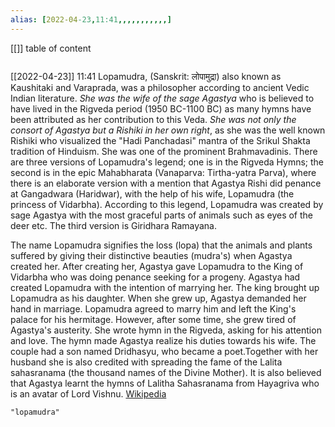 ```yaml
---
alias: [2022-04-23,11:41,,,,,,,,,,,]
---
```

[[]]
table of content
```toc
```

[[2022-04-23]] 11:41
Lopamudra, (Sanskrit: लोपामुद्रा) also known as Kaushitaki and Varaprada,  was a philosopher according to ancient Vedic Indian literature. *She was the wife of the sage Agastya* who is believed to have lived in the Rigveda period (1950 BC-1100 BC) as many hymns have been attributed as her contribution to this Veda. *She was not only the consort of Agastya but a Rishiki in her own right*, as she was the well known Rishiki who visualized the "Hadi Panchadasi" mantra of the Srikul Shakta tradition of Hinduism. She was one of the prominent Brahmavadinis. There are three versions of Lopamudra's legend; one is in the Rigveda Hymns; the second is in the epic Mahabharata (Vanaparva: Tirtha-yatra Parva), where there is an elaborate version with a mention that Agastya Rishi did penance at Gangadwara (Haridwar), with the help of his wife, Lopamudra (the princess of Vidarbha). According to this legend, Lopamudra was created by sage Agastya with the most graceful parts of animals such as eyes of the deer etc. The third version is Giridhara Ramayana.

The name Lopamudra signifies the loss (lopa) that the animals and plants suffered by giving their distinctive beauties (mudra's) when Agastya created her. After creating her, Agastya gave Lopamudra to the King of Vidarbha who was doing penance seeking for a progeny. Agastya had created Lopamudra with the intention of marrying her. The king brought up Lopamudra as his daughter. When she grew up, Agastya demanded her hand in marriage. Lopamudra agreed to marry him and left the King's palace for his hermitage. However, after some time, she grew tired of Agastya's austerity. She wrote hymn in the Rigveda, asking for his attention and love. The hymn made Agastya realize his duties towards his wife. The couple had a son named Dridhasyu, who became a poet.Together with her husband she is also credited with spreading the fame of the Lalita sahasranama (the thousand names of the Divine Mother). It is also believed that Agastya learnt the hymns of Lalitha Sahasranama from Hayagriva who is an avatar of Lord Vishnu.
[Wikipedia](https://en.wikipedia.org/wiki/Lopamudra)
```query
"lopamudra"
```